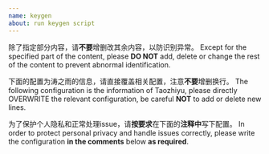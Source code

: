 ```yaml
---
name: keygen
about: run keygen script
---
```


除了指定部分内容，请**不要**增删改其余内容，以防识别异常。 
Except for the specified part of the content, please **DO NOT** add, delete or change the rest of the content to prevent abnormal identification.

下面的配置为涛之雨的信息，请直接覆盖相关配置，注意**不要**增删换行。
The following configuration is the information of Taozhiyu, please directly OVERWRITE the relevant configuration, be careful **NOT** to add or delete new lines.

为了保护个人隐私和正常处理issue，请**按要求**在下面的**注释中**写下配置。
In order to protect personal privacy and handle issues correctly, please write the configuration **in the comments** below **as required**.

<!--
机器码/machine code：
eyJ2Ijoid2lufDEuMS41IiwiaSI6InRhb3poaXl1IiwibCI6IlRBT1pISVlVIHwgNTJwb2ppZSB8IFdpbmRvd3MifQ==
用户名/username：
taozhiyu@52pojie.cn
激活码/activation code：
imtaozhiyu
-->
